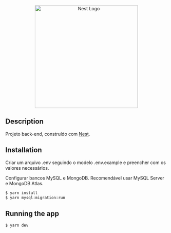 <p align="center">
  <a href="http://nestjs.com/" target="blank"><img src="https://nestjs.com/img/logo_text.svg" width="320" alt="Nest Logo" /></a>
</p>

## Description
Projeto back-end, construído com [Nest](https://nestjs.com/).

## Installation
Criar um arquivo .env seguindo o modelo .env.example e preencher com os valores necessários.

Configurar bancos MySQL e MongoDB.
Recomendável usar MySQL Server e MongoDB Atlas.

```bash
$ yarn install
$ yarn mysql:migration:run
```

## Running the app
```bash
$ yarn dev
```